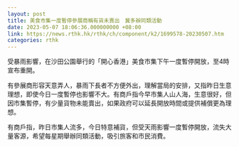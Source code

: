 ```yaml
---
layout: post
title: 美食市集一度暫停參展商稱有貨未賣出　冀多辦同類活動
date: 2023-05-07 18:06:36.000000000 +08:00
link: https://news.rthk.hk/rthk/ch/component/k2/1699578-20230507.htm
categories: rthk
---
```


受暴雨影響，在沙田公園舉行的「開心香港」美食市集下午一度暫停開放，至4時宣布重開。

有參展商形容天意弄人，暴雨下長者不方便外出，理解當局的安排，又指昨日生意理想，即使今日一度暫停也影響不大。有商戶指今早市集人山人海，生意很好，但因市集暫停，有少量貨物未能賣出，如果政府可以延長開放時間或提供補償更為理想。

有商戶指，昨日市集人流多，今日特意補貨，但受天雨影響一度暫停開放，流失大量客源，希望每星期舉辦同類活動，吸引旅客和市民消費。
